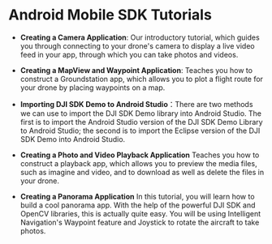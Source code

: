# Android Mobile SDK Tutorials

- **Creating a Camera Application**: Our introductory tutorial, which guides you through connecting to your drone's camera to display a live video feed in your app, through which you can take photos and videos.

- **Creating a MapView and Waypoint Application**: Teaches you how to construct a Groundstation app, which allows you to plot a flight route for your drone by placing waypoints on a map.

- **Importing DJI SDK Demo to Android Studio**：There are two methods we can use to import the DJI SDK Demo library into Android Studio. The first is to import the Android Studio version of the DJI SDK Demo Library to Android Studio; the second is to import the Eclipse version of the DJI SDK Demo into Android Studio.

- **Creating a Photo and Video Playback Application**
Teaches you how to construct a playback app, which allows you to preview the media files, such as imagine and video, and to download as well as delete the files in your drone. 

- **Creating a Panorama Application**
In this tutorial, you will learn how to build a cool panorama app. With the help of the powerful DJI SDK and OpenCV libraries, this is actually quite easy. You will be using Intelligent Navigation's Waypoint feature and Joystick to rotate the aircraft to take photos.